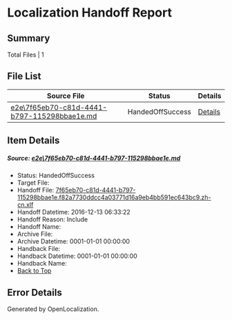 # <a name='report-top'></a> Localization Handoff Report

## Summary
 Total Files | 1

## File List
 Source File | Status | Details 
 ----------- | ------ | ------- 
 [e2e\7f65eb70-c81d-4441-b797-115298bbae1e.md](https://github.com/OpenLocalizationTestOrg/ol-test0/blob/080193ffaa8942b5a851167106cb35b596f8168b/e2e/7f65eb70-c81d-4441-b797-115298bbae1e.md) | HandedOffSuccess | [Details](#cb2c9f79957111d3c989dafcc88f5d2df7fc45461)

## Item Details
##### <a name='cb2c9f79957111d3c989dafcc88f5d2df7fc45461'></a> Source: [e2e\7f65eb70-c81d-4441-b797-115298bbae1e.md](https://github.com/OpenLocalizationTestOrg/ol-test0/blob/080193ffaa8942b5a851167106cb35b596f8168b/e2e/7f65eb70-c81d-4441-b797-115298bbae1e.md)
* Status: HandedOffSuccess
* Target File: 
* Handoff File: [7f65eb70-c81d-4441-b797-115298bbae1e.f82a7730ddcc4a03771d16a9eb4bb591ec643bc9.zh-cn.xlf](https://github.com/OpenLocalizationTestOrg/ol-test0-handoff/blob/7437d1422d72daa61a94a52dba3fc9edb771eb9b/ol-handoff/OpenLocalizationTestOrg/ol-test0-zhcn/qimu/ht/7f65eb70-c81d-4441-b797-115298bbae1e.f82a7730ddcc4a03771d16a9eb4bb591ec643bc9.zh-cn.xlf)
* Handoff Datetime: 2016-12-13 06:33:22
* Handoff Reason: Include
* Handoff Name: 
* Archive File: 
* Archive Datetime: 0001-01-01 00:00:00
* Handback File: 
* Handback Datetime: 0001-01-01 00:00:00
* Handback Name: 
* [Back to Top](#report-top)


## Error Details

Generated by OpenLocalization.
